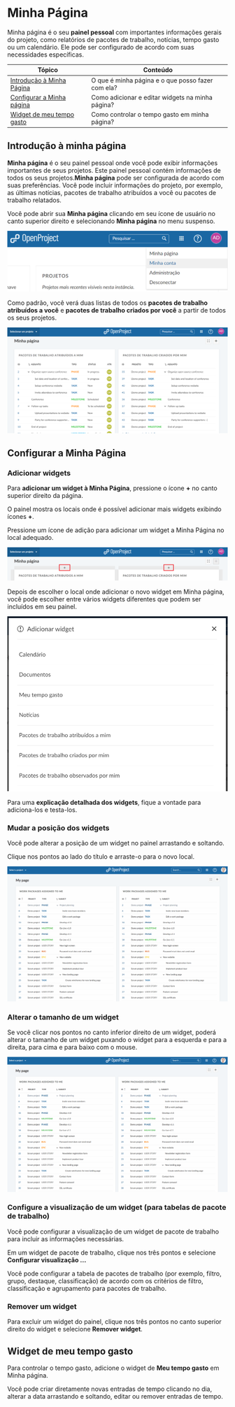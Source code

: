# Minha Página

Minha página é o seu **painel pessoal** com importantes informações gerais do projeto, como relatórios de pacotes de trabalho, notícias, tempo gasto ou um calendário. Ele pode ser configurado de acordo com suas necessidades específicas.

| Tópico                                          | Conteúdo                                   |
| ----------------------------------------------- | ------------------------------------------ |
| [Introdução à Minha Página](#introdução-à-minha-página) | O que é minha página e o que posso fazer com ela? |
| [Configurar a Minha página](#configurar-a-minha-página)   | Como adicionar e editar widgets na minha página?  |
| [Widget de meu tempo gasto](#widget-de-meu-tempo-gasto) | Como controlar o tempo gasto em minha página?     |

## Introdução à minha página

**Minha página** é o seu painel pessoal onde você pode exibir informações importantes de seus projetos. Este painel pessoal contém informações de todos os seus projetos.**Minha página** pode ser configurada de acordo com suas preferências. Você pode incluir informações do projeto, por exemplo, as últimas notícias, pacotes de trabalho atribuídos a você ou pacotes de trabalho relatados.

Você pode abrir sua **Minha página** clicando em seu ícone de usuário no canto superior direito e selecionando **Minha página** no menu suspenso.

![minha página](minha_pagina.png)

Como padrão, você verá duas listas de todos os **pacotes de trabalho atribuídos a você** e **pacotes de trabalho criados por você** a partir de todos os seus projetos.

![minha página padrão](minha_pagina1.png)

## Configurar a Minha Página

### Adicionar widgets

Para **adicionar um widget à Minha Página**, pressione o ícone **+** no canto superior direito da página.

O painel mostra os locais onde é possível adicionar mais widgets exibindo ícones **+**.

Pressione um ícone de adição para adicionar um widget a Minha Página no local adequado.

![adicionar widget](add_widget.png)

Depois de escolher o local onde adicionar o novo widget em Minha página, você pode escolher entre vários widgets diferentes que podem ser incluídos em seu painel.

![novos widgets](widget_opcoes.png)

Para uma **explicação detalhada dos widgets**, fique a vontade para adiciona-los e testa-los.

### Mudar a posição dos widgets

Você pode alterar a posição de um widget no painel arrastando e soltando.

Clique nos pontos ao lado do título e arraste-o para o novo local.

![mover widget](add-widget-my-page2.gif)

### Alterar o tamanho de um widget

Se você clicar nos pontos no canto inferior direito de um widget, poderá alterar o tamanho de um widget puxando o widget para a esquerda e para a direita, para cima e para baixo com o mouse.

![alterar tamanho widget](change-size-widget-1572946246580.gif)

### Configure a visualização de um widget (para tabelas de pacote de trabalho)

Você pode configurar a visualização de um widget de pacote de trabalho para incluir as informações necessárias.

Em um widget de pacote de trabalho, clique nos três pontos e selecione **Configurar visualização ...**

Você pode configurar a tabela de pacotes de trabalho (por exemplo, filtro, grupo, destaque, classificação) de acordo com os critérios de filtro, classificação e agrupamento para pacotes de trabalho.

### Remover um widget

Para excluir um widget do painel, clique nos três pontos no canto superior direito do widget e selecione **Remover widget**.

## Widget de meu tempo gasto

Para controlar o tempo gasto, adicione o widget de **Meu tempo gasto** em Minha página.

Você pode criar diretamente novas entradas de tempo clicando no dia, alterar a data arrastando e soltando, editar ou remover entradas de tempo.
